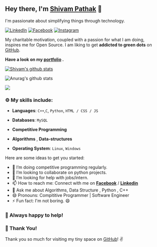 
## Hey there, I'm **[Shivam Pathak](https://www.linkedin.com/in/shivam-pathak-351741154/)** :wave:

I'm passionate about simplifying things through technology.

 [![LinkedIn](https://img.shields.io/static/v1.svg?label=LinkedIn&message=@ShivamPathak&logo=linkedin&style=flat&color=blue)](https://www.linkedin.com/in/shivam-pathak-351741154)
 [![Facebook](https://img.shields.io/static/v1.svg?label=facebook&message=@ShivamPathak&logo=facebook&style=flat&color=blue)](https://www.facebook.com/shivampathak848/)
 [![Instagram](https://img.shields.io/static/v1.svg?label=Instagram&message=@ShivamPathak&logo=Instagram&style=flat&color=blue)](https://www.instagram.com/_.shiivam._/)
 
 My charitable motivation, coupled with a passion for what I am doing, inspires me for Open Source. 
I am liking to get **addicted to green dots** on [GitHub](https://github.com/Shivam-Pathak?tab=repositories).


**Have a look on my [portfolio](https://Shivam-Pathak.github.io/) .** 

<a href="https://github.com/Shivam-Pathak/">
  <img align="center" src="https://github-readme-stats.vercel.app/api?username=Shivam-Pathak&hide=issues&show_icons=true" alt="Shivam's github stats" />
</a>

![Anurag's github stats](https://github-readme-stats.vercel.app/api?username=anuraghazra&hide=issues&show_icons=true)

<a href="https://github.com/anuraghazra/github-readme-stats">
  <!-- Change the `github-readme-stats.anuraghazra1.vercel.app` to `github-readme-stats.vercel.app`  -->
  <img align="center" src="https://github-readme-stats.anuraghazra1.vercel.app/api/top-langs/?username=anuraghazra&layout=compact&theme=radical" />
</a>

### :gear: My skills include:

- **Languages**: `C++`,`C`, `Python`, `HTML / CSS / JS`

- **Databases**: `MySQL` 

- **Competitive Programming**
    
- **Algorithms** , **Data-structures**

- **Operating System**: `Linux`, `Windows`
    
Here are some ideas to get you started:

- 🌱 I’m doing competitive programming regularly.
- 👯 I’m looking to collaborate on python projects.
- 🤔 I’m looking for help with jobs/intern.
- 📫 How to reach me: Connect with me on **[Facebook](https://www.facebook.com/shivampathak848)** / **[Linkedin](https://www.linkedin.com/in/shivam-pathak-351741154/)**  
- 💬 Ask me about Algorithms, Data Structure , Python , C++ 
- 😄 Pronouns: Compititive Programmer | Software Engineer 
- ⚡ Fun fact: I'm not boring. 😄 


### :handshake: Always happy to help!



### :hugs: Thank You!
Thank you so much for visiting my tiny space on [GitHub](https://github.com/Shivam-Pathak)! :v: 


